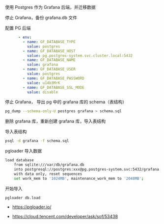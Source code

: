 使用 Postgres 作为 Grafana 后端，并迁移数据

停止 Grafana，备份 grafana.db 文件

配置 PG 后端

```yaml
      - env:
        - name: GF_DATABASE_TYPE
          value: postgres
        - name: GF_DATABASE_HOST
          value: pg.postgres-system.svc.cluster.local:5432
        - name: GF_DATABASE_NAME
          value: grafana
        - name: GF_DATABASE_USER
          value: postgres
        - name: GF_DATABASE_PASSWORD
          value: u14b3MrK
        - name: GF_DATABASE_SSL_MODE
          value: disable

```

停止 Grafana， 导出 pg 中的 grafana 库的 schema（表结构）

```bash
pg_dump --schema-only-U postgres grafana > schema.sql
```

删除 grafana 库，重新创建 grafana 库，导入表结构

导入表结构

```bash
psql -d grafana -f schema.sql
```

pgloader 导入数据

```bash
load database
    from sqlite:///var/db/grafana.db
    into postgresql://postgres:xxx@pg.postgres-system.svc:5432/grafana
    with data only, reset sequences
    set work_mem to '1024MB', maintenance_work_mem to '2048MB';
```

开始导入

```bash
pgloader db.load
```

- <https://pgloader.io/>

- <https://cloud.tencent.com/developer/ask/sof/53438>